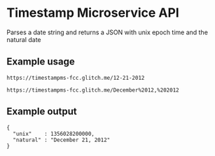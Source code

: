 # Timestamp Microservice API

Parses a date string and returns a JSON with unix epoch time and the natural date

## Example usage

`https://timestampms-fcc.glitch.me/12-21-2012`

`https://timestampms-fcc.glitch.me/December%2012,%202012`

## Example output
```
{
  "unix"    : 1356028200000,
  "natural" : "December 21, 2012"
}
```
